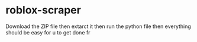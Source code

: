# roblox-scraper
Download the ZIP file then extarct it
then run the python file
then everything should be easy for u to get done fr
